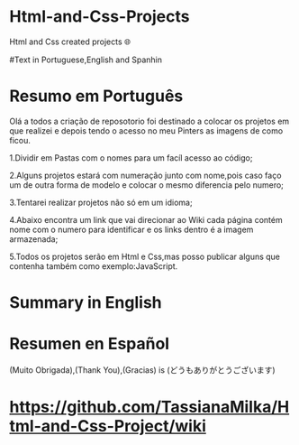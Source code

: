 # Html-and-Css-Projects
Html and Css created projects 🌐

#Text in Portuguese,English and Spanhin

# Resumo em Português

Olá a todos a criação de reposotorio foi destinado a colocar os projetos em que realizei e depois tendo o acesso no meu Pinters as imagens de como ficou.

1.Dividir em Pastas com o nomes para um facíl acesso ao código;

2.Alguns projetos estará com numeração junto com nome,pois caso faço um de outra forma de modelo e colocar o mesmo diferencia pelo numero;

3.Tentarei realizar projetos não só em um idioma;

4.Abaixo encontra um link que vai direcionar ao Wiki cada página contém nome com o numero para identificar e os links dentro é a imagem armazenada;

5.Todos os projetos serão em Html e Css,mas posso publicar alguns que contenha também como exemplo:JavaScript.


# Summary in English





# Resumen en Español


(Muito Obrigada),(Thank You),(Gracias) is (どうもありがとうございます)

# https://github.com/TassianaMilka/Html-and-Css-Project/wiki
